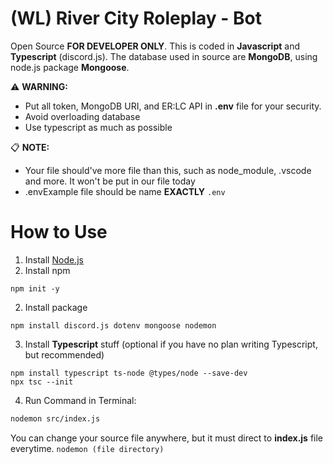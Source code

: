 # (WL) River City Roleplay - Bot
Open Source **FOR DEVELOPER ONLY**. This is coded in **Javascript** and **Typescript** (discord.js). 
The database used in source are **MongoDB**, using node.js package **Mongoose**.

⚠️ **WARNING:**
- Put all token, MongoDB URI, and ER:LC API in **.env** file for your security.
- Avoid overloading database
- Use typescript as much as possible

📋 **NOTE:**
- Your file should've more file than this, such as node_module, .vscode and more. It won't be put in our file today
- .envExample file should be name **EXACTLY** `.env`

# How to Use
1. Install [Node.js](https://nodejs.org/en/download)
2. Install npm
  ```node
  npm init -y
  ```
2. Install package
  ```node
  npm install discord.js dotenv mongoose nodemon
  ```
3. Install **Typescript** stuff (optional if you have no plan writing Typescript, but recommended)
  ```node
  npm install typescript ts-node @types/node --save-dev
  npx tsc --init
  ```
4. Run Command in Terminal:
  ```bash
  nodemon src/index.js
  ```
You can change your source file anywhere, but it must direct to **index.js** file everytime. `nodemon (file directory)`


